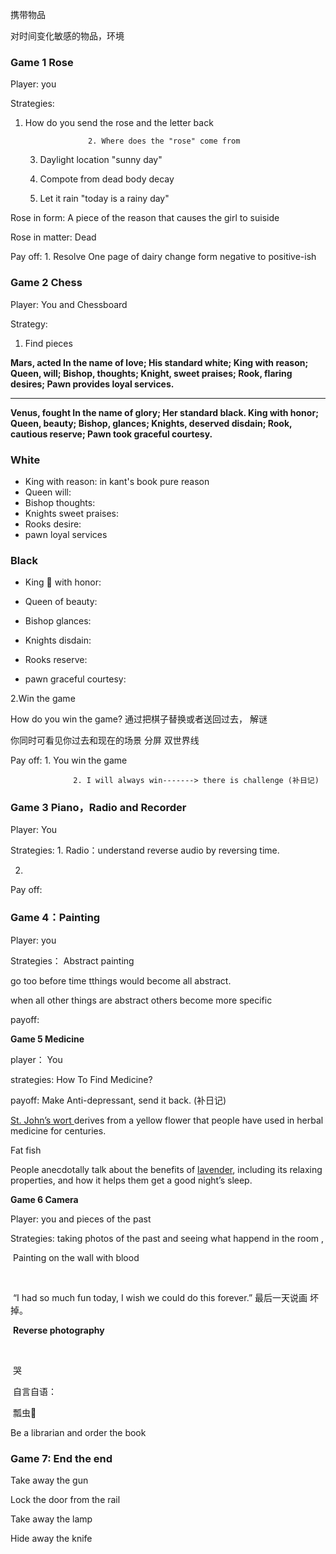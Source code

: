 携带物品



对时间变化敏感的物品，环境







### **Game 1 Rose**



Player: you 



Strategies:  

1. How do you send the rose and the letter back

                     2. Where does the "rose" come from

   3.   Daylight location  "sunny day"

   4.   Compote from dead body decay

   5.   Let it rain   "today is a rainy day"

      

Rose in form:  A piece of the reason that causes the girl to suiside



Rose in matter:  Dead



Pay off:   1. Resolve One page of dairy change form negative to positive-ish 









### **Game 2 Chess**



Player: You and Chessboard 



Strategy:  

1. Find pieces 



**Mars, acted In the name of love; His standard white; King with reason; Queen, will; Bishop, thoughts; Knight,  sweet praises; Rook, flaring desires;  Pawn provides loyal services.** 

****

**Venus, fought In the name of glory; Her standard black. King with honor; Queen, beauty; Bishop, glances; Knights, deserved disdain; Rook, cautious reserve; Pawn took graceful courtesy.**



### **White**

- King with reason:  in kant's book pure reason
- Queen will: 
- Bishop thoughts:
- Knights sweet praises:
- Rooks desire:
- pawn loyal services



### **Black** 

- King 👑 with honor:

- Queen of beauty:
- Bishop glances:
- Knights disdain:
- Rooks reserve:
- pawn graceful courtesy:





2.Win the game               

   

   How do you win the game?      通过把棋子替换或者送回过去，  解谜

   

   你同时可看见你过去和现在的场景   分屏    双世界线

   



Pay off:    1. You win the game

                  2. I will always win-------> there is challenge (补日记)









### **Game 3  Piano，Radio and Recorder**





Player:  You









Strategies:  1. Radio：understand reverse audio by reversing time.

2. 









Pay off:     





### **Game 4：Painting**





Player: you







Strategies： Abstract painting



go too before time tthings would become all abstract.



when all other things are abstract others become more specific







payoff:







**Game 5  Medicine**  



player： You





strategies:  How To Find Medicine?





payoff:  Make Anti-depressant, send it back. (补日记)



[St. John’s wort ](https://www.medicalnewstoday.com/articles/174928)derives from a yellow flower that people have used in herbal medicine for centuries.



Fat fish      



 People anecdotally talk about the benefits of [lavender](https://www.medicalnewstoday.com/articles/265922#benefits), including its relaxing properties, and how it helps them get a good night’s sleep.





**Game 6 Camera**



Player: you and pieces of the past





Strategies: taking photos of the past and seeing what happend in the room ,



​           Painting on the wall with blood 

​           

​           “I had so much fun today, I wish we could do this forever.” 最后一天说画   坏掉。



​            **Reverse photography**

​            

​          哭



​            自言自语：



​             瓢虫🐞  









Be a librarian and order the book







### Game 7: End the end



Take away the gun



Lock the door from the rail



Take away the lamp 



Hide away the knife







































































